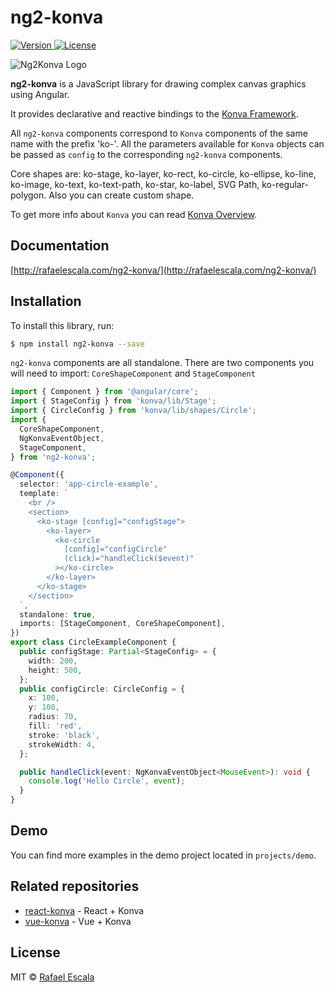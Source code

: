# ng2-konva

<span class="badge-npmdownloads">
  <a href="https://www.npmjs.com/package/ng2-konva">
    <img src="https://img.shields.io/npm/v/ng2-konva.svg" alt="Version">
  </a>
  <a href="https://www.npmjs.com/package/ng2-konva">
    <img src="https://img.shields.io/npm/l/ng2-konva.svg" alt="License">
  </a>
  </span>

![Ng2Konva Logo](n2-konva.png)

**ng2-konva** is a JavaScript library for drawing complex canvas graphics using Angular.

It provides declarative and reactive bindings to the [Konva Framework](http://konvajs.github.io/).

All `ng2-konva` components correspond to `Konva` components of the same name with the prefix 'ko-'. All the parameters available for `Konva` objects can be passed as `config` to the corresponding `ng2-konva` components.

Core shapes are: ko-stage, ko-layer, ko-rect, ko-circle, ko-ellipse, ko-line, ko-image, ko-text, ko-text-path, ko-star, ko-label, SVG Path, ko-regular-polygon.
Also you can create custom shape.

To get more info about `Konva` you can read [Konva Overview](http://konvajs.github.io/docs/overview.html).

## Documentation

[http://rafaelescala.com/ng2-konva/](http://rafaelescala.com/ng2-konva/)

## Installation

To install this library, run:

```bash
$ npm install ng2-konva --save
```

`ng2-konva` components are all standalone. There are two components you will need to import: `CoreShapeComponent` and `StageComponent`

```typescript
import { Component } from '@angular/core';
import { StageConfig } from 'konva/lib/Stage';
import { CircleConfig } from 'konva/lib/shapes/Circle';
import {
  CoreShapeComponent,
  NgKonvaEventObject,
  StageComponent,
} from 'ng2-konva';

@Component({
  selector: 'app-circle-example',
  template: `
    <br />
    <section>
      <ko-stage [config]="configStage">
        <ko-layer>
          <ko-circle
            [config]="configCircle"
            (click)="handleClick($event)"
          ></ko-circle>
        </ko-layer>
      </ko-stage>
    </section>
  `,
  standalone: true,
  imports: [StageComponent, CoreShapeComponent],
})
export class CircleExampleComponent {
  public configStage: Partial<StageConfig> = {
    width: 200,
    height: 500,
  };
  public configCircle: CircleConfig = {
    x: 100,
    y: 100,
    radius: 70,
    fill: 'red',
    stroke: 'black',
    strokeWidth: 4,
  };

  public handleClick(event: NgKonvaEventObject<MouseEvent>): void {
    console.log('Hello Circle', event);
  }
}
```

## Demo

You can find more examples in the demo project located in `projects/demo`.

## Related repositories

- [react-konva](https://github.com/lavrton/react-konva) - React + Konva
- [vue-konva](http://rafaelescala.com/vue-konva-doc/) - Vue + Konva

## License

MIT © [Rafael Escala](mailto:rafaesc92@gmail.com)
